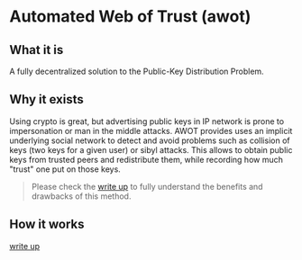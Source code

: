 # Automated Web of Trust (awot)
## What it is
A fully decentralized solution to the Public-Key Distribution Problem.

## Why it exists
Using crypto is great, but advertising public keys in IP network is prone to impersonation or man in the middle attacks.
AWOT provides uses an implicit underlying social network to detect and avoid problems such as collision of keys (two keys for a given user) or sibyl attacks.
This allows to obtain public keys from trusted peers and redistribute them, while recording how much "trust" one put on those keys.
> Please check the [write up](https://github.com/No-Trust/doc/blob/master/doc/write_up.pdf) to fully understand the benefits and drawbacks of this method.

## How it works
[write up](https://github.com/No-Trust/doc/blob/master/doc/write_up.pdf)
